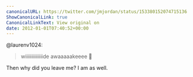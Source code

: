 ```yaml
---
canonicalURL: https://twitter.com/jmjordan/status/153380152074715136
ShowCanonicalLink: true
CanonicalLinkText: View original on
date: 2012-01-01T07:40:52+00:00
---
```

@laurenv1024:

> wiiiiiiiiiiiiiide awaaaaakeeee 

Then why did you leave me? I am as well.